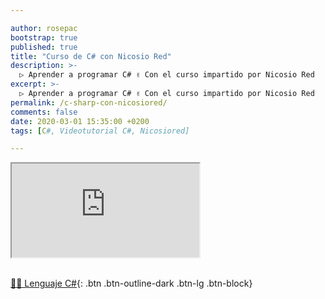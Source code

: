```yaml
---

author: rosepac
bootstrap: true
published: true
title: "Curso de C# con Nicosio Red"
description: >-
  ▷ Aprender a programar C# ✌️ Con el curso impartido por Nicosio Red
excerpt: >-
  ▷ Aprender a programar C# ✌️ Con el curso impartido por Nicosio Red
permalink: /c-sharp-con-nicosiored/
comments: false
date: 2020-03-01 15:35:00 +0200
tags: [C#, Videotutorial C#, Nicosiored]

---
```


<div class="embed-responsive embed-responsive-16by9">
  <iframe class="embed-responsive-item" src="https://www.youtube-nocookie.com/embed/videoseries?list=PLM-p96nOrGcakia6TWllPW9lkQmB2g-yX" allowfullscreen></iframe>
</div><br/>

[👨‍💻 Lenguaje C#](/cursos-tecnologia/#c-c-c){: .btn .btn-outline-dark .btn-lg .btn-block}
